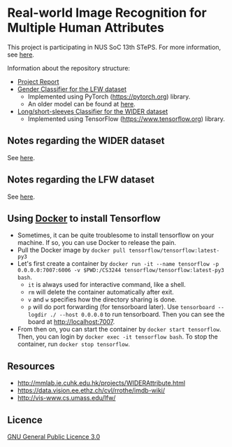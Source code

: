 # Real-world Image Recognition for Multiple Human Attributes

This project is participating in NUS SoC 13th STePS. For more information, see [here](http://isteps.comp.nus.edu.sg/event/13th-steps/module/CS3244/project/2).

Information about the repository structure:
- [Project Report](report.pdf)
- [Gender Classifier for the LFW dataset](torch/)
    - Implemented using PyTorch (https://pytorch.org) library.
    - An older model can be found at [here](yunpeng_old/).
- [Long/short-sleeves Classifier for the WIDER dataset](henry/)
    - Implemented using TensorFlow (https://www.tensorflow.org) library.

## Notes regarding the WIDER dataset

See [here](WIDER.md).

## Notes regarding the LFW dataset

See [here](LFW.md).

## Using [Docker](https://www.docker.com) to install Tensorflow

- Sometimes, it can be quite troublesome to install tensorflow on your machine. If so, you can use Docker to release the pain.
- Pull the Docker image by `docker pull tensorflow/tensorflow:latest-py3`
- Let's first create a container by `docker run -it --name tensorflow -p 0.0.0.0:7007:6006 -v $PWD:/CS3244 tensorflow/tensorflow:latest-py3 bash`.
	- `it` is always used for interactive command, like a shell.
	- `rm` will delete the container automatically after exit.
	- `v` and `w` specifies how the directory sharing is done.
	- `p` will do port forwarding (for tensorboard later). Use `tensorboard --logdir ./ --host 0.0.0.0` to run tensorboard. Then you can see the board at [http://localhost:7007](http://localhost:7007).
- From then on, you can start the container by `docker start tensorflow`. Then, you can login by `docker exec -it tensorflow bash`. To stop the container, run `docker stop tensorflow`.

## Resources

- http://mmlab.ie.cuhk.edu.hk/projects/WIDERAttribute.html
- https://data.vision.ee.ethz.ch/cvl/rrothe/imdb-wiki/
- http://vis-www.cs.umass.edu/lfw/

## Licence

[GNU General Public Licence 3.0](LICENSE)
